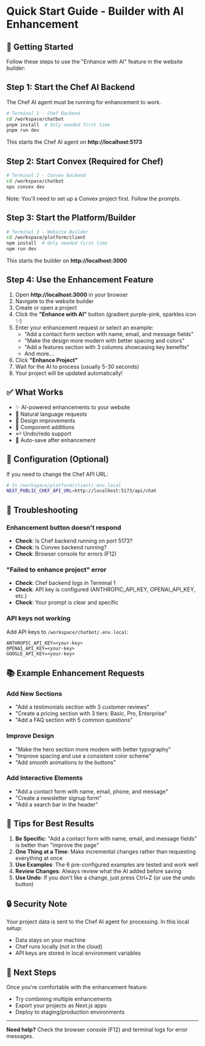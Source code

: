 # Quick Start Guide - Builder with AI Enhancement

## 🚀 Getting Started

Follow these steps to use the "Enhance with AI" feature in the website builder:

## Step 1: Start the Chef AI Backend

The Chef AI agent must be running for enhancement to work.

```bash
# Terminal 1 - Chef Backend
cd /workspace/chatbot
pnpm install  # Only needed first time
pnpm run dev
```

This starts the Chef AI agent on **http://localhost:5173**

## Step 2: Start Convex (Required for Chef)

```bash
# Terminal 2 - Convex Backend
cd /workspace/chatbot
npx convex dev
```

Note: You'll need to set up a Convex project first. Follow the prompts.

## Step 3: Start the Platform/Builder

```bash
# Terminal 3 - Website Builder
cd /workspace/platform/client
npm install  # Only needed first time
npm run dev
```

This starts the builder on **http://localhost:3000**

## Step 4: Use the Enhancement Feature

1. Open **http://localhost:3000** in your browser
2. Navigate to the website builder
3. Create or open a project
4. Click the **"Enhance with AI"** button (gradient purple-pink, sparkles icon ✨)
5. Enter your enhancement request or select an example:
   - "Add a contact form section with name, email, and message fields"
   - "Make the design more modern with better spacing and colors"
   - "Add a features section with 3 columns showcasing key benefits"
   - And more...
6. Click **"Enhance Project"**
7. Wait for the AI to process (usually 5-30 seconds)
8. Your project will be updated automatically!

## ✅ What Works

- ✨ AI-powered enhancements to your website
- 📝 Natural language requests
- 🎨 Design improvements
- 🔧 Component additions
- ↩️ Undo/redo support
- 💾 Auto-save after enhancement

## 🔧 Configuration (Optional)

If you need to change the Chef API URL:

```bash
# In /workspace/platform/client/.env.local
NEXT_PUBLIC_CHEF_API_URL=http://localhost:5173/api/chat
```

## 🐛 Troubleshooting

### Enhancement button doesn't respond
- **Check**: Is Chef backend running on port 5173?
- **Check**: Is Convex backend running?
- **Check**: Browser console for errors (F12)

### "Failed to enhance project" error
- **Check**: Chef backend logs in Terminal 1
- **Check**: API key is configured (ANTHROPIC_API_KEY, OPENAI_API_KEY, etc.)
- **Check**: Your prompt is clear and specific

### API keys not working
Add API keys to `/workspace/chatbot/.env.local`:
```env
ANTHROPIC_API_KEY=<your-key>
OPENAI_API_KEY=<your-key>
GOOGLE_API_KEY=<your-key>
```

## 📚 Example Enhancement Requests

### Add New Sections
- "Add a testimonials section with 3 customer reviews"
- "Create a pricing section with 3 tiers: Basic, Pro, Enterprise"
- "Add a FAQ section with 5 common questions"

### Improve Design
- "Make the hero section more modern with better typography"
- "Improve spacing and use a consistent color scheme"
- "Add smooth animations to the buttons"

### Add Interactive Elements
- "Add a contact form with name, email, phone, and message"
- "Create a newsletter signup form"
- "Add a search bar in the header"

## 🎯 Tips for Best Results

1. **Be Specific**: "Add a contact form with name, email, and message fields" is better than "improve the page"
2. **One Thing at a Time**: Make incremental changes rather than requesting everything at once
3. **Use Examples**: The 6 pre-configured examples are tested and work well
4. **Review Changes**: Always review what the AI added before saving
5. **Use Undo**: If you don't like a change, just press Ctrl+Z (or use the undo button)

## 🔒 Security Note

Your project data is sent to the Chef AI agent for processing. In this local setup:
- Data stays on your machine
- Chef runs locally (not in the cloud)
- API keys are stored in local environment variables

## 🚀 Next Steps

Once you're comfortable with the enhancement feature:
- Try combining multiple enhancements
- Export your projects as Next.js apps
- Deploy to staging/production environments

---

**Need help?** Check the browser console (F12) and terminal logs for error messages.
